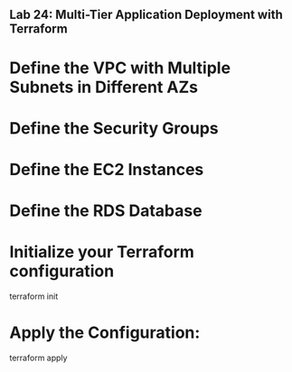## Lab 24: Multi-Tier Application Deployment with Terraform

# Define the VPC with Multiple Subnets in Different AZs

# Define the Security Groups

# Define the EC2 Instances

# Define the RDS Database

# Initialize your Terraform configuration
terraform init

# Apply the Configuration:
terraform apply
